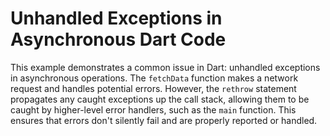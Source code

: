 # Unhandled Exceptions in Asynchronous Dart Code

This example demonstrates a common issue in Dart: unhandled exceptions in asynchronous operations. The `fetchData` function makes a network request and handles potential errors. However, the `rethrow` statement propagates any caught exceptions up the call stack, allowing them to be caught by higher-level error handlers, such as the `main` function.  This ensures that errors don't silently fail and are properly reported or handled.